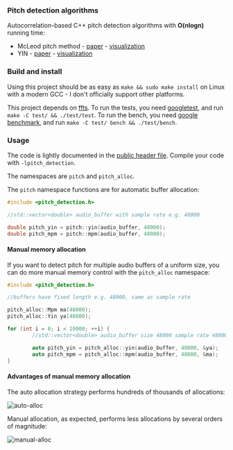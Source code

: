 ### Pitch detection algorithms

Autocorrelation-based C++ pitch detection algorithms with **O(nlogn)** running time:

* McLeod pitch method - [paper](http://miracle.otago.ac.nz/tartini/papers/A_Smarter_Way_to_Find_Pitch.pdf) - [visualization](./misc/mcleod)
* YIN - [paper](http://audition.ens.fr/adc/pdf/2002_JASA_YIN.pdf) - [visualization](./misc/yin)

### Build and install

Using this project should be as easy as `make && sudo make install` on Linux with a modern GCC - I don't officially support other platforms.

This project depends on [ffts](https://github.com/anthonix/ffts). To run the tests, you need [googletest](https://github.com/google/googletest), and run `make -C test/ && ./test/test`. To run the bench, you need [google benchmark](https://github.com/google/benchmark), and run `make -C test/ bench && ./test/bench`.

### Usage

The code is lightly documented in the [public header file](./include/pitch_detection.h). Compile your code with `-lpitch_detection`.

The namespaces are `pitch` and `pitch_alloc`.

The `pitch` namespace functions are for automatic buffer allocation:

```c++
#include <pitch_detection.h>

//std::vector<double> audio_buffer with sample rate e.g. 48000

double pitch_yin = pitch::yin(audio_buffer, 48000);
double pitch_mpm = pitch::mpm(audio_buffer, 48000);
```

#### Manual memory allocation

If you want to detect pitch for multiple audio buffers of a uniform size, you can do more manual memory control with the `pitch_alloc` namespace:

```c++
#include <pitch_detection.h>

//buffers have fixed length e.g. 48000, same as sample rate

pitch_alloc::Mpm ma(48000);
pitch_alloc::Yin ya(48000);

for (int i = 0; i < 10000; ++i) {
        //std::vector<double> audio_buffer size 48000 sample rate 48000

        auto pitch_yin = pitch_alloc::yin(audio_buffer, 48000, &ya);
        auto pitch_mpm = pitch_alloc::mpm(audio_buffer, 48000, &ma);
}
```

#### Advantages of manual memory allocation

The auto allocation strategy performs hundreds of thousands of allocations:

![auto-alloc](./misc/membench/auto-alloc.png)

Manual allocation, as expected, performs less allocations by several orders of magnitude:

![manual-alloc](./misc/membench/manual-alloc.png)
